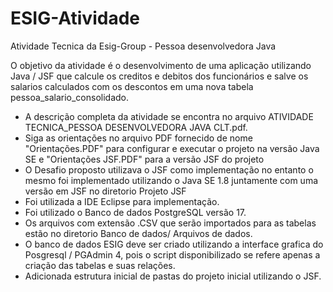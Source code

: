 # ESIG-Atividade
Atividade Tecnica da Esig-Group - Pessoa desenvolvedora Java

O objetivo da atividade é o desenvolvimento de uma aplicação utilizando Java / JSF que calcule os creditos e debitos dos funcionários
e salve os salarios calculados com os descontos em uma nova tabela pessoa_salario_consolidado.
* A descrição completa da atividade se encontra no arquivo ATIVIDADE TECNICA_PESSOA DESENVOLVEDORA JAVA CLT.pdf.
* Siga as orientações no arquivo PDF fornecido de nome "Orientações.PDF" para configurar e executar o projeto na versão Java SE e "Orientações JSF.PDF" para a versão JSF do projeto
* O Desafio proposto utilizava o JSF como implementação no entanto o mesmo foi implementado utilizando o Java SE 1.8 juntamente com uma versão em JSF no diretorio Projeto JSF
* Foi utilizada a IDE Eclipse para implementação.
* Foi utilizado o Banco de dados PostgreSQL versão 17.
* Os arquivos com extensão .CSV que serão importados para as tabelas estão no diretorio Banco de dados/ Arquivos de dados.
* O banco de dados ESIG deve ser criado utilizando a interface grafica do Posgresql / PGAdmin 4, pois o script disponibilizado se refere apenas a criação das tabelas e suas relações.
* Adicionada estrutura inicial de pastas do projeto inicial utilizando o JSF.
